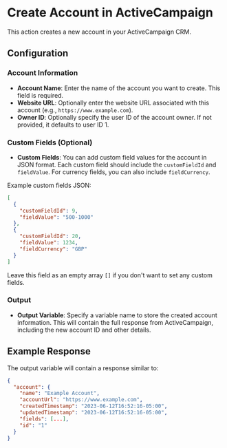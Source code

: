 # Create Account in ActiveCampaign

This action creates a new account in your ActiveCampaign CRM.

## Configuration

### Account Information

- **Account Name**: Enter the name of the account you want to create. This field is required.
- **Website URL**: Optionally enter the website URL associated with this account (e.g., `https://www.example.com`).
- **Owner ID**: Optionally specify the user ID of the account owner. If not provided, it defaults to user ID 1.

### Custom Fields (Optional)

- **Custom Fields**: You can add custom field values for the account in JSON format. Each custom field should include the `customFieldId` and `fieldValue`. For currency fields, you can also include `fieldCurrency`.

Example custom fields JSON:
```json
[
  {
    "customFieldId": 9,
    "fieldValue": "500-1000"
  },
  {
    "customFieldId": 20,
    "fieldValue": 1234,
    "fieldCurrency": "GBP"
  }
]
```

Leave this field as an empty array `[]` if you don't want to set any custom fields.

### Output

- **Output Variable**: Specify a variable name to store the created account information. This will contain the full response from ActiveCampaign, including the new account ID and other details.

## Example Response

The output variable will contain a response similar to:

```json
{
  "account": {
    "name": "Example Account",
    "accountUrl": "https://www.example.com",
    "createdTimestamp": "2023-06-12T16:52:16-05:00",
    "updatedTimestamp": "2023-06-12T16:52:16-05:00",
    "fields": [...],
    "id": "1"
  }
}
```
